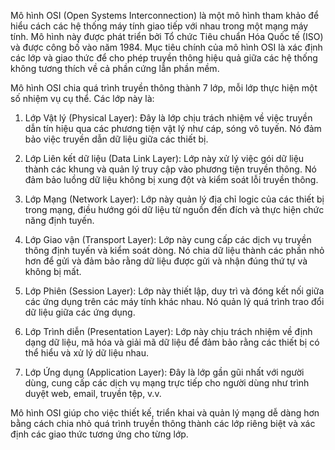 Mô hình OSI (Open Systems Interconnection) là một mô hình tham khảo để hiểu cách các hệ thống máy tính giao tiếp với nhau trong một mạng máy tính. Mô hình này được phát triển bởi Tổ chức Tiêu chuẩn Hóa Quốc tế (ISO) và được công bố vào năm 1984. Mục tiêu chính của mô hình OSI là xác định các lớp và giao thức để cho phép truyền thông hiệu quả giữa các hệ thống không tương thích về cả phần cứng lẫn phần mềm.

Mô hình OSI chia quá trình truyền thông thành 7 lớp, mỗi lớp thực hiện một số nhiệm vụ cụ thể. Các lớp này là:

1. Lớp Vật lý (Physical Layer): Đây là lớp chịu trách nhiệm về việc truyền dẫn tín hiệu qua các phương tiện vật lý như cáp, sóng vô tuyến. Nó đảm bảo việc truyền dẫn dữ liệu giữa các thiết bị.

2. Lớp Liên kết dữ liệu (Data Link Layer): Lớp này xử lý việc gói dữ liệu thành các khung và quản lý truy cập vào phương tiện truyền thông. Nó đảm bảo luồng dữ liệu không bị xung đột và kiểm soát lỗi truyền thông.

3. Lớp Mạng (Network Layer): Lớp này quản lý địa chỉ logic của các thiết bị trong mạng, điều hướng gói dữ liệu từ nguồn đến đích và thực hiện chức năng định tuyến.

4. Lớp Giao vận (Transport Layer): Lớp này cung cấp các dịch vụ truyền thông định tuyến và kiểm soát dòng. Nó chia dữ liệu thành các phần nhỏ hơn để gửi và đảm bảo rằng dữ liệu được gửi và nhận đúng thứ tự và không bị mất.

5. Lớp Phiên (Session Layer): Lớp này thiết lập, duy trì và đóng kết nối giữa các ứng dụng trên các máy tính khác nhau. Nó quản lý quá trình trao đổi dữ liệu giữa các ứng dụng.

6. Lớp Trình diễn (Presentation Layer): Lớp này chịu trách nhiệm về định dạng dữ liệu, mã hóa và giải mã dữ liệu để đảm bảo rằng các thiết bị có thể hiểu và xử lý dữ liệu nhau.

7. Lớp Ứng dụng (Application Layer): Đây là lớp gần gũi nhất với người dùng, cung cấp các dịch vụ mạng trực tiếp cho người dùng như trình duyệt web, email, truyền tệp, v.v.

Mô hình OSI giúp cho việc thiết kế, triển khai và quản lý mạng dễ dàng hơn bằng cách chia nhỏ quá trình truyền thông thành các lớp riêng biệt và xác định các giao thức tương ứng cho từng lớp.